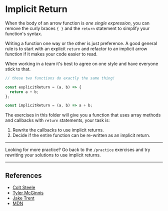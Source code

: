 # Implicit Return

When the body of an arrow function is _one single expression_, you can remove
the curly braces `{ }` and the `return` statement to simplify your function's
syntax.

Writing a function one way or the other is just preference. A good general rule
is to start with an explicit `return` and refactor to an implicit arrow function
if it makes your code easier to read.

When working in a team it's best to agree on one style and have everyone stick
to that.

```js
// these two functions do exactly the same thing!

const explicitReturn = (a, b) => {
  return a + b;
};

const implicitReturn = (a, b) => a + b;
```

The exercises in this folder will give you a function that uses array methods
and callbacks with `return` statements, your task is:

1. Rewrite the callbacks to use implicit returns.
2. Decide if the entire function can be re-written as an implicit return.

---

Looking for more practice? Go back to the `/practice` exercises and try
rewriting your solutions to use implicit returns.

---

## References

- [Colt Steele](https://www.youtube.com/watch?v=thXp0_py9X4)
- [Tyler McGinnis](https://ui.dev/arrow-functions/)
- [Jake Trent](https://jaketrent.com/post/javascript-arrow-function-return-rules)
- [MDN](https://developer.mozilla.org/en-US/docs/Web/JavaScript/Reference/Functions/Arrow_functions)
